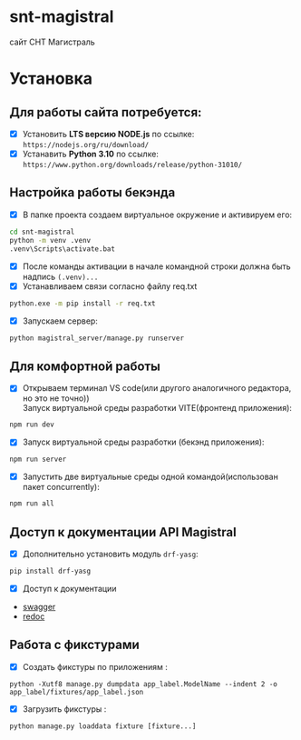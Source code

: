 # snt-magistral
сайт СНТ Магистраль
# Установка
## Для работы сайта потребуется:
* [x] Установить **LTS версию NODE.js** по ссылке: `https://nodejs.org/ru/download/`
* [x] Устанавить **Python 3.10** по ссылке: `https://www.python.org/downloads/release/python-31010/`
## Настройка работы бекэнда
* [x] В папке проекта создаем виртуальное окружение и активируем его:
```bash
cd snt-magistral
python -m venv .venv
.venv\Scripts\activate.bat
```
* [x] После команды активации в начале командной строки должна быть надпись `(.venv)...` 
* [x] Устанавливаем связи согласно файлу req.txt
```bash
python.exe -m pip install -r req.txt
```
* [x] Запускаем сервер:
```bash
python magistral_server/manage.py runserver
```
## Для комфортной работы
* [x] Открываем терминал VS code(или другого аналогичного редактора, но это не точно))  
Запуск виртуальной среды разработки VITE(фронтенд приложения):

```bash
npm run dev
```
* [x] Запуск виртуальной среды разработки (бекэнд приложения):

```bash
npm run server
```
* [x]  Запустить две виртуальные среды одной командой(использован пакет concurrently):
```bash
npm run all
```
## Доступ к документации API Magistral
* [x] Дополнительно установить модуль `drf-yasg`:
```bash
pip install drf-yasg
```
* [x] Доступ к документации 
* [swagger](http://127.0.0.1:8000/swagger/)
* [redoc](http://127.0.0.1:8000/redoc/)
## Работа с фикстурами
* [x] Создать фикстуры по приложениям :
```
python -Xutf8 manage.py dumpdata app_label.ModelName --indent 2 -o app_label/fixtures/app_label.json
```
* [x] Загрузить фикстуры :
```
python manage.py loaddata fixture [fixture...]
```
